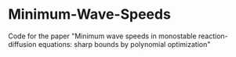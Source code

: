 # Minimum-Wave-Speeds
Code for the paper "Minimum wave speeds in monostable reaction-diffusion equations: sharp bounds by polynomial optimization"
